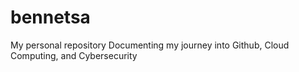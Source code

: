 # bennetsa
My personal repository
Documenting my journey into Github, Cloud Computing, and Cybersecurity
